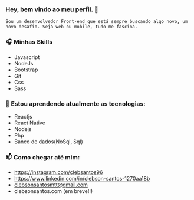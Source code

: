 ### Hey, bem vindo ao meu perfil.  👋

```
Sou um desenvolvedor Front-end que está sempre buscando algo novo, um novo desafio. Seja web ou mobile, tudo me fascina. 

```
### 🎧 Minhas Skills
- Javascript
- NodeJs
- Bootstrap 
- Git
- Css 
- Sass 
<!-- ### 🎬 Estou trabalhando atualmente como Auxliar admministrativo Junior --> 

###  💾 Estou aprendendo atualmente as tecnologias:
- Reactjs
- React Native
- Nodejs
- Php
- Banco de dados(NoSql, Sql)

### 📫 Como chegar até mim:
- https://instagram.com/clebsantos96
- https://www.linkedin.com/in/clebson-santos-1270aa18b
- clebsonsantosmtt@gmail.com
- clebsonsantos.com (em breve!!)






